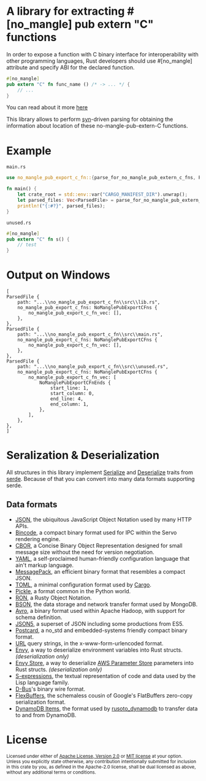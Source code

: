 # A library for extracting #\[no_mangle\] pub extern "C" functions

In order to expose a function with C binary interface for interoperability with other programming languages,
Rust developers should use #\[no_mangle\] attribute and specify ABI for the declared function.

```rust
#[no_mangle]
pub extern "C" fn func_name () /* -> ... */ {
    // ...
}
```

You can read about it more [here](https://docs.rust-embedded.org/book/interoperability/rust-with-c.html)
 
This library allows to perform [syn](https://crates.io/crates/syn)-driven parsing for obtaining the information about
location of these no-mangle-pub-extern-C functions.

# Example

`main.rs`

```rust
use no_mangle_pub_export_c_fn::{parse_for_no_mangle_pub_extern_c_fns, ParsedFile};

fn main() {
    let crate_root = std::env::var("CARGO_MANIFEST_DIR").unwrap();
    let parsed_files: Vec<ParsedFile> = parse_for_no_mangle_pub_extern_c_fns(crate_root.as_str());
    println!("{:#?}", parsed_files);
}
```

`unused.rs`
```rust
#[no_mangle]
pub extern "C" fn s() {
    // test
}
```

# Output on Windows

```text
[
ParsedFile {
    path: "...\\no_mangle_pub_export_c_fn\\src\\lib.rs",
    no_mangle_pub_export_c_fns: NoManglePubExportCFns {
        no_mangle_pub_export_c_fn_vec: [],
    },
},
ParsedFile {
    path: "...\\no_mangle_pub_export_c_fn\\src\\main.rs",
    no_mangle_pub_export_c_fns: NoManglePubExportCFns {
        no_mangle_pub_export_c_fn_vec: [],
    },
},
ParsedFile {
    path: "...\\no_mangle_pub_export_c_fn\\src\\unused.rs",
    no_mangle_pub_export_c_fns: NoManglePubExportCFns {
        no_mangle_pub_export_c_fn_vec: [
            NoManglePubExportCFnEnds {
                start_line: 1,
                start_column: 0,
                end_line: 4,
                end_column: 1,
            },
        ],
    },
},
]
```

# Seralization & Deserialization

All structures in this library implement [Serialize](https://docs.rs/serde/latest/serde/trait.Serialize.html) and [Deserialize](https://docs.rs/serde/latest/serde/trait.Deserialize.html) traits from [serde](https://docs.rs/serde/latest/serde/#). Because of that you can convert into many data formats supporting serde.

## Data formats

- [JSON], the ubiquitous JavaScript Object Notation used by many HTTP APIs.
- [Bincode], a compact binary format
  used for IPC within the Servo rendering engine.
- [CBOR], a Concise Binary Object Representation designed for small message
  size without the need for version negotiation.
- [YAML], a self-proclaimed human-friendly configuration language that ain't
  markup language.
- [MessagePack], an efficient binary format that resembles a compact JSON.
- [TOML], a minimal configuration format used by [Cargo].
- [Pickle], a format common in the Python world.
- [RON], a Rusty Object Notation.
- [BSON], the data storage and network transfer format used by MongoDB.
- [Avro], a binary format used within Apache Hadoop, with support for schema
  definition.
- [JSON5], a superset of JSON including some productions from ES5.
- [Postcard], a no\_std and embedded-systems friendly compact binary format.
- [URL] query strings, in the x-www-form-urlencoded format.
- [Envy], a way to deserialize environment variables into Rust structs.
  *(deserialization only)*
- [Envy Store], a way to deserialize [AWS Parameter Store] parameters into
  Rust structs. *(deserialization only)*
- [S-expressions], the textual representation of code and data used by the
  Lisp language family.
- [D-Bus]'s binary wire format.
- [FlexBuffers], the schemaless cousin of Google's FlatBuffers zero-copy serialization format.
- [DynamoDB Items], the format used by [rusoto_dynamodb] to transfer data to
  and from DynamoDB.

# License

<sup>
Licensed under either of <a href="LICENSE-APACHE">Apache License, Version
2.0</a> or <a href="LICENSE-MIT">MIT license</a> at your option.
</sup>

<br>

<sub>
Unless you explicitly state otherwise, any contribution intentionally submitted
for inclusion in this crate by you, as defined in the Apache-2.0 license, shall
be dual licensed as above, without any additional terms or conditions.
</sub>

[JSON]: https://github.com/serde-rs/json
[Bincode]: https://github.com/servo/bincode
[CBOR]: https://github.com/enarx/ciborium
[YAML]: https://github.com/dtolnay/serde-yaml
[MessagePack]: https://github.com/3Hren/msgpack-rust
[TOML]: https://github.com/alexcrichton/toml-rs
[Pickle]: https://github.com/birkenfeld/serde-pickle
[RON]: https://github.com/ron-rs/ron
[BSON]: https://github.com/zonyitoo/bson-rs
[Avro]: https://github.com/flavray/avro-rs
[JSON5]: https://github.com/callum-oakley/json5-rs
[Postcard]: https://github.com/jamesmunns/postcard
[URL]: https://docs.rs/serde_qs
[Envy]: https://github.com/softprops/envy
[Envy Store]: https://github.com/softprops/envy-store
[Cargo]: https://doc.rust-lang.org/cargo/reference/manifest.html
[AWS Parameter Store]: https://docs.aws.amazon.com/systems-manager/latest/userguide/systems-manager-paramstore.html
[S-expressions]: https://github.com/rotty/lexpr-rs
[D-Bus]: https://docs.rs/zvariant
[FlexBuffers]: https://github.com/google/flatbuffers/tree/master/rust/flexbuffers
[DynamoDB Items]: https://docs.rs/serde_dynamo
[rusoto_dynamodb]: https://docs.rs/rusoto_dynamodb
